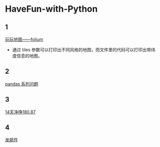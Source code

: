 # HaveFun-with-Python

## 1
[玩玩地图——folium](./玩玩地图.ipynb)

* 通过 tiles 参数可以打印出不同风格的地图，而文件里的代码可以打印出带纬度信息的地图。

## 2
[pandas 系列问题](./补0.md)

## 3
[14天净挣180.87](./1229看看经理吧.ipynb)

## 4
[发邮件](./发邮件.py)
